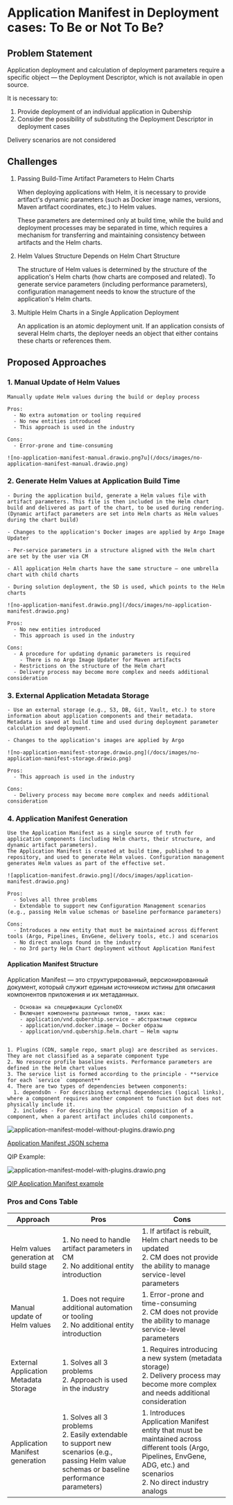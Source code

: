 # Application Manifest in Deployment cases: To Be or Not To Be?

## Problem Statement

Application deployment and calculation of deployment parameters require a specific object — the Deployment Descriptor, which is not available in open source.

It is necessary to:

1. Provide deployment of an individual application in Qubership
2. Consider the possibility of substituting the Deployment Descriptor in deployment cases

Delivery scenarios are not considered

## Challenges  

1. Passing Build-Time Artifact Parameters to Helm Charts

    When deploying applications with Helm, it is necessary to provide artifact's dynamic parameters (such as Docker image names, versions, Maven artifact coordinates, etc.) to Helm values.

    These parameters are determined only at build time, while the build and deployment processes may be separated in time, which requires a mechanism for transferring and maintaining consistency between artifacts and the Helm charts.

2. Helm Values Structure Depends on Helm Chart Structure

    The structure of Helm values is determined by the structure of the application's Helm charts (how charts are composed and related). To generate service parameters (including performance parameters), configuration management needs to know the structure of the application's Helm charts.

3. Multiple Helm Charts in a Single Application Deployment

    An application is an atomic deployment unit. If an application consists of several Helm charts, the deployer needs an object that either contains these charts or references them.

## Proposed Approaches

### 1. Manual Update of Helm Values

    Manually update Helm values during the build or deploy process

    Pros:
      - No extra automation or tooling required
      - No new entities introduced
      - This approach is used in the industry

    Cons:
      - Error-prone and time-consuming

    ![no-application-manifest-manual.drawio.png7u](/docs/images/no-application-manifest-manual.drawio.png)

### 2. Generate Helm Values at Application Build Time

    - During the application build, generate a Helm values file with artifact parameters. This file is then included in the Helm chart build and delivered as part of the chart, to be used during rendering. (Dynamic artifact parameters are set into Helm charts as Helm values during the chart build)

    - Changes to the application's Docker images are applied by Argo Image Updater

    - Per-service parameters in a structure aligned with the Helm chart are set by the user via CM

    - All application Helm charts have the same structure — one umbrella chart with child charts

    - During solution deployment, the SD is used, which points to the Helm charts

    ![no-application-manifest.drawio.png](/docs/images/no-application-manifest.drawio.png)

    Pros:
      - No new entities introduced
      - This approach is used in the industry

    Cons:
      - A procedure for updating dynamic parameters is required
        - There is no Argo Image Updater for Maven artifacts
      - Restrictions on the structure of the Helm chart
      - Delivery process may become more complex and needs additional consideration

### 3. External Application Metadata Storage

    - Use an external storage (e.g., S3, DB, Git, Vault, etc.) to store information about application components and their metadata.
    Metadata is saved at build time and used during deployment parameter calculation and deployment.

    - Changes to the application's images are applied by Argo

    ![no-application-manifest-storage.drawio.png](/docs/images/no-application-manifest-storage.drawio.png)

    Pros:
      - This approach is used in the industry

    Cons:
      - Delivery process may become more complex and needs additional consideration

### 4. Application Manifest Generation

    Use the Application Manifest as a single source of truth for application components (including Helm charts, their structure, and dynamic artifact parameters).
    The Application Manifest is created at build time, published to a repository, and used to generate Helm values. Configuration management generates Helm values as part of the effective set.

    ![application-manifest.drawio.png](/docs/images/application-manifest.drawio.png)

    Pros:
      - Solves all three problems
      - Extendable to support new Configuration Management scenarios (e.g., passing Helm value schemas or baseline performance parameters)

    Cons:
      - Introduces a new entity that must be maintained across different tools (Argo, Pipelines, EnvGene, delivery tools, etc.) and scenarios
      - No direct analogs found in the industry
      - no 3rd party Helm Chart deployment without Application Manifest

#### Application Manifest Structure

Application Manifest — это структурированный, версионированный документ, который служит единым источником истины для описания компонентов приложения и их метаданных.

      - Основан на спецификации CycloneDX
      - Включает компоненты различных типов, таких как:
        - application/vnd.qubership.service — абстрактные сервисы
        - application/vnd.docker.image — Docker образы
        - application/vnd.qubership.helm.chart — Helm чарты


    1. Plugins (CDN, sample repo, smart plug) are described as services. They are not classified as a separate component type
    2. No resource profile baseline exists. Performance parameters are defined in the Helm chart values
    3. The service list is formed according to the principle - **service for each `service` component**
    4. There are two types of dependencies between components:
      1. dependsOn - For describing external dependencies (logical links), where a component requires another component to function but does not physically include it.
      2. includes - For describing the physical composition of a component, when a parent artifact includes child components.

![application-manifest-model-without-plugins.drawio.png](/docs/images/application-manifest-model.drawio.png)

[Application Manifest JSON schema](/schemas/application-manifest.schema.json)

QIP Example:

![application-manifest-model-with-plugins.drawio.png](/docs/images/qip-application-manifest.drawio.png)

[QIP Application Manifest example](/examples/application-manifest-qip.json)

### Pros and Cons Table

| Approach                              | Pros                                                                                                 | Cons                                                                                                   |
|----------------------------------------|------------------------------------------------------------------------------------------------------|--------------------------------------------------------------------------------------------------------|
| Helm values generation at build stage  | 1. No need to handle artifact parameters in CM<br>2. No additional entity introduction               | 1. If artifact is rebuilt, Helm chart needs to be updated<br>2. CM does not provide the ability to manage service-level parameters |
| Manual update of Helm values           | 1. Does not require additional automation or tooling<br>2. No additional entity introduction         | 1. Error-prone and time-consuming<br>2. CM does not provide the ability to manage service-level parameters |
| External Application Metadata Storage  | 1. Solves all 3 problems<br>2. Approach is used in the industry                                         | 1. Requires introducing a new system (metadata storage)<br>2. Delivery process may become more complex and needs additional consideration |
| Application Manifest generation        | 1. Solves all 3 problems<br>2. Easily extendable to support new scenarios (e.g., passing Helm value schemas or baseline performance parameters) | 1. Introduces Application Manifest entity that must be maintained across different tools (Argo, Pipelines, EnvGene, ADG, etc.) and scenarios<br>2. No direct industry analogs |
